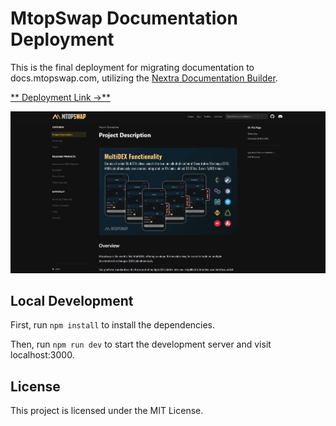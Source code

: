 # MtopSwap Documentation Deployment 

This is the final deployment for migrating documentation to docs.mtopswap.com, utilizing the [Nextra Documentation Builder](https://nextra.site).

[** Deployment Link →**](https://docs.mtopswap.com/)

[![](public/screenshot.PNG)](https://mtop-documentation.vercel.app/)

## Local Development

First, run `npm install` to install the dependencies.

Then, run `npm run dev` to start the development server and visit localhost:3000.

## License

This project is licensed under the MIT License.
